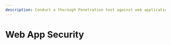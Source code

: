 ```yaml
---
description: Conduct a thorough Penetration test against web applications.
---
```


# Web App Security

